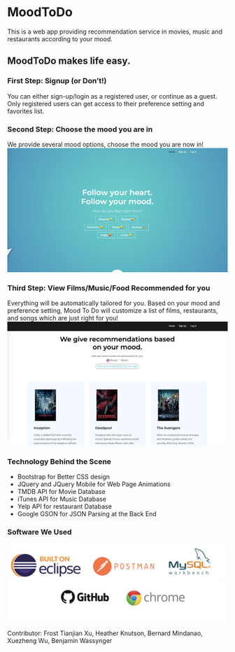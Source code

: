 # MoodToDo
This is a web app providing recommendation service in movies, music and restaurants according to your mood. 
 
## MoodToDo makes life easy.
### First Step: Signup (or Don’t!)
You can either sign-up/login as a registered user, or continue as a guest. Only registered users can get access to their preference setting and favorites list.


### Second Step: Choose the mood you are in 
We provide several mood options, choose the mood you are now in!
![index_screenshot](description_img/detail.png)


### Third Step: View Films/Music/Food Recommended for you
Everything will be automatically tailored for you. Based on your mood and preference setting, Mood To Do will customize a list of films, restaurants, and songs which are just right for you!
![index_screenshot](description_img/result.png)

### Technology Behind the Scene
- Bootstrap for Better CSS design
- JQuery and JQuery Mobile for Web Page Animations
- TMDB API for Movie Database
- iTunes API for Music Database  
- Yelp API for restaurant Database
- Google GSON for JSON Parsing at the Back End

### Software We Used
![index_screenshot](description_img/software.png)

Contributor: Frost Tianjian Xu, Heather Knutson, Bernard Mindanao, Xuezheng Wu, Benjamin Wassynger
